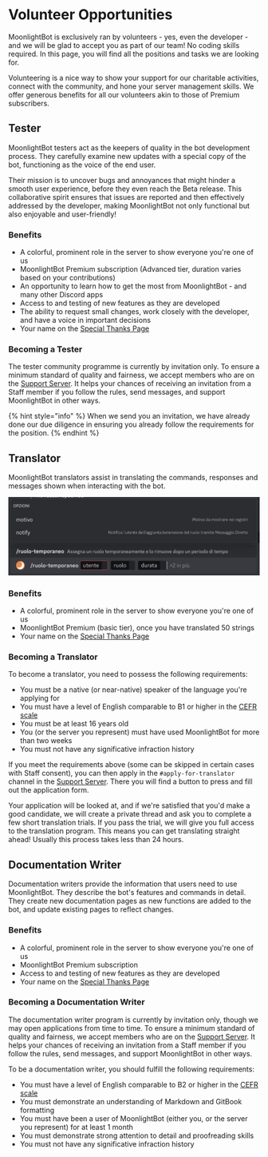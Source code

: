 # Volunteer Opportunities

MoonlightBot is exclusively ran by volunteers - yes, even the developer - and we will be glad to accept you as part of our team! No coding skills required. In this page, you will find all the positions and tasks we are looking for.

Volunteering is a nice way to show your support for our charitable activities, connect with the community, and hone your server management skills. We offer generous benefits for all our volunteers akin to those of Premium subscribers.

## Tester

MoonlightBot testers act as the keepers of quality in the bot development process. They carefully examine new updates with a special copy of the bot, functioning as the voice of the end user.

Their mission is to uncover bugs and annoyances that might hinder a smooth user experience, before they even reach the Beta release. This collaborative spirit ensures that issues are reported and then effectively addressed by the developer, making MoonlightBot not only functional but also enjoyable and user-friendly!

### Benefits

- A colorful, prominent role in the server to show everyone you're one of us
- MoonlightBot Premium subscription (Advanced tier, duration varies based on your contributions)
- An opportunity to learn how to get the most from MoonlightBot - and many other Discord apps
- Access to and testing of new features as they are developed
- The ability to request small changes, work closely with the developer, and have a voice in important decisions
- Your name on the [Special Thanks Page](./special-thanks.md#testers)

### Becoming a Tester

The tester community programme is currently by invitation only. To ensure a minimum standard of quality and fairness, we accept members who are on the [Support Server](https://discord.gg/hNQWVVC). It helps your chances of receiving an invitation from a Staff member if you follow the rules, send messages, and support MoonlightBot in other ways.

{% hint style="info" %} When we send you an invitation, we have already done our due diligence in ensuring you already follow the requirements for the position. {% endhint %}

## Translator

MoonlightBot translators assist in translating the commands, responses and messages shown when interacting with the bot.

![The /temprole command translated to Italian](<../.gitbook/assets/TemproleItalianTranslationExample.png>)

### Benefits

- A colorful, prominent role in the server to show everyone you're one of us
- MoonlightBot Premium (basic tier), once you have translated 50 strings
- Your name on the [Special Thanks Page](./special-thanks.md#translators)

### Becoming a Translator

To become a translator, you need to possess the following requirements:

- You must be a native (or near-native) speaker of the language you're applying for
- You must have a level of English comparable to B1 or higher in the [CEFR scale](<https://rm.coe.int/CoERMPublicCommonSearchServices/DisplayDCTMContent?documentId=090000168045bb52>)
- You must be at least 16 years old
- You (or the server you represent) must have used MoonlightBot for more than two weeks
- You must not have any significative infraction history

If you meet the requirements above (some can be skipped in certain cases with Staff consent), you can then apply in the `#apply-for-translator` channel in the [Support Server](https://discord.gg/hNQWVVC). There you will find a button to press and fill out the application form.

Your application will be looked at, and if we're satisfied that you'd make a good candidate, we will create a private thread and ask you to complete a few short translation trials. If you pass the trial, we will give you full access to the translation program. This means you can get translating straight ahead! Usually this process takes less than 24 hours.

## Documentation Writer

Documentation writers provide the information that users need to use MoonlightBot. They describe the bot's features and commands in detail. They create new documentation pages as new functions are added to the bot, and update existing pages to reflect changes.

### Benefits

- A colorful, prominent role in the server to show everyone you're one of us
- MoonlightBot Premium subscription
- Access to and testing of new features as they are developed
- Your name on the [Special Thanks Page](./special-thanks.md#documentation-writers)

### Becoming a Documentation Writer

The documentation writer program is currently by invitation only, though we may open applications from time to time. To ensure a minimum standard of quality and fairness, we accept members who are on the [Support Server](https://discord.gg/hNQWVVC). It helps your chances of receiving an invitation from a Staff member if you follow the rules, send messages, and support MoonlightBot in other ways.

To be a documentation writer, you should fulfill the following requirements:

- You must have a level of English comparable to B2 or higher in the [CEFR scale](<https://rm.coe.int/CoERMPublicCommonSearchServices/DisplayDCTMContent?documentId=090000168045bb52>)
- You must demonstrate an understanding of Markdown and GitBook formatting
- You must have been a user of MoonlightBot (either you, or the server you represent) for at least 1 month
- You must demonstrate strong attention to detail and proofreading skills
- You must not have any significative infraction history